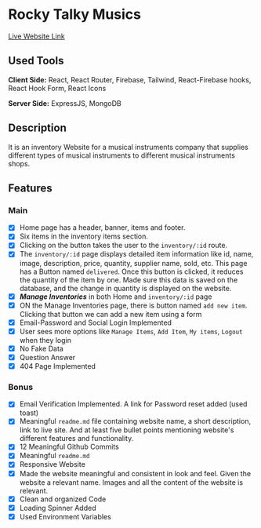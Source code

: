 # Rocky Talky Musics

[Live Website Link](https://www.example.com)

## Used Tools

**Client Side:** React, React Router, Firebase, Tailwind, React-Firebase hooks, React Hook Form, React Icons

**Server Side:** ExpressJS, MongoDB

## Description

It is an inventory Website for a musical instruments company that supplies different types of musical instruments to different musical instruments shops.

## Features

### Main

- [x] Home page has a header, banner, items and footer.
- [x] Six items in the inventory items section.
- [x] Clicking on the button takes the user to the `inventory/:id` route.
- [x] The `inventory/:id` page displays detailed item information like id, name, image, description, price, quantity, supplier name, sold, etc. This page has a Button named `delivered`. Once this button is clicked, it reduces the quantity of the item by one. Made sure this data is saved on the database, and the change in quantity is displayed on the website.
- [x] **_Manage Inventories_** in both Home and `inventory/:id` page
- [x] ON the Manage Inventories page, there is button named `add new item`. Clicking that button we can add a new item using a form
- [x] Email-Password and Social Login Implemented
- [x] User sees more options like `Manage Items`, `Add Item`, `My items`, `Logout` when they login
- [x] No Fake Data
- [x] Question Answer
- [x] 404 Page Implemented

### Bonus

- [x] Email Verification Implemented. A link for Password reset added
      (used toast)
- [x] Meaningful `readme.md` file containing website name, a short
      description, link to live site. And at least five bullet points
      mentioning website's different features and functionality.
- [x] 12 Meaningful Github Commits
- [x] Meaningful `readme.md`
- [x] Responsive Website
- [x] Made the website meaningful and consistent in look and feel.
      Given the website a relevant name. Images and all the content of
      the website is relevant.
- [x] Clean and organized Code
- [x] Loading Spinner Added
- [x] Used Environment Variables
